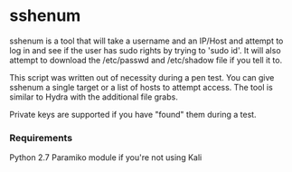 # sshenum
sshenum is a tool that will take a username and an IP/Host and attempt to log in and see if the user has sudo rights by trying to 'sudo id'.  It will also attempt to download the /etc/passwd and /etc/shadow file if you tell it to.

This script was written out of necessity during a pen test.  You can give sshenum a single target or a list of hosts to attempt access.  The tool is similar to Hydra with the additional file grabs.  

Private keys are supported if you have "found" them during a test.

### Requirements
Python 2.7
Paramiko module if you're not using Kali
